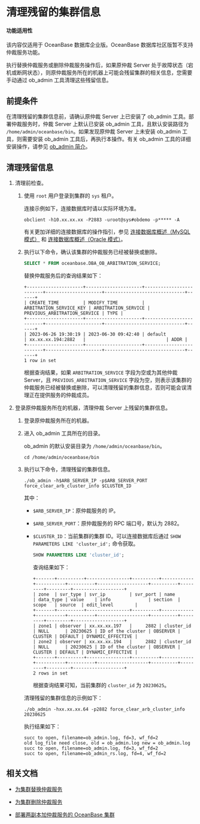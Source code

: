 # 清理残留的集群信息

<main id="notice" >
<h4>功能适用性</h4>
<p>该内容仅适用于 OceanBase 数据库企业版。OceanBase 数据库社区版暂不支持仲裁服务功能。</p>
</main>

执行替换仲裁服务或删除仲裁服务操作后，如果原仲裁 Server 处于故障状态（宕机或断网状态），则原仲裁服务所在的机器上可能会残留集群的相关信息，您需要手动通过 ob_admin 工具清理这些残留信息。

## 前提条件

在清理残留的集群信息前，请确认原仲裁 Server 上已安装了 ob_admin 工具。部署仲裁服务时，仲裁 Server 上默认已安装 ob_admin 工具，且默认安装路径为 `/home/admin/oceanbase/bin`。如果发现原仲裁 Server 上未安装 ob_admin 工具，则需要安装 ob_admin 工具后，再执行本操作。有关 ob_admin 工具的详细安装操作，请参见 [ob_admin 简介](../../../700.reference/700.command-line-tools/800.ob-admin/100.overview-of-ob-admin.md)。

## 清理残留信息

1. 清理前检查。

   1. 使用 `root` 用户登录到集群的 `sys` 租户。

      连接示例如下，连接数据库时请以实际环境为准。

      ```shell
      obclient -h10.xx.xx.xx -P2883 -uroot@sys#obdemo -p***** -A
      ```

      有关更加详细的连接数据库的操作指引，参见 [连接数据库概述（MySQL 模式）](../../../300.develop/100.application-development-of-mysql-mode/100.database-connection-with-client-of-mysql-mode/100.connection-methods-overview-of-mysql-mode.md) 和 [连接数据库概述（Oracle 模式）](../../../300.develop/200.application-development-of-oracle-mode/100.database-connection-of-oracle-mode/100.connection-methods-overview-of-oracle-mode.md)。

   2. 执行以下命令，确认该集群的仲裁服务已经被替换或删除。

      ```sql
      SELECT * FROM oceanbase.DBA_OB_ARBITRATION_SERVICE;
      ```

      替换仲裁服务后的查询结果如下：

      ```shell
      +---------------------+---------------------+-------------------------+---------------------+------------------------------+------+
      | CREATE_TIME         | MODIFY_TIME         | ARBITRATION_SERVICE_KEY | ARBITRATION_SERVICE | PREVIOUS_ARBITRATION_SERVICE | TYPE |
      +---------------------+---------------------+-------------------------+---------------------+------------------------------+------+
      | 2023-06-26 19:30:19 | 2023-06-30 09:42:40 | default                 | xx.xx.xx.194:2882   |                              | ADDR |
      +---------------------+---------------------+-------------------------+---------------------+------------------------------+------+
      1 row in set
      ```

      根据查询结果，如果 `ARBITRATION_SERVICE` 字段为空或为其他仲裁 Server，且 `PREVIOUS_ARBITRATION_SERVICE` 字段为空，则表示该集群的仲裁服务已经被替换或删除，可以清理残留的集群信息，否则可能会误清理正在提供服务的仲裁成员。

2. 登录原仲裁服务所在的机器，清理仲裁 Server 上残留的集群信息。

   1. 登录原仲裁服务所在的机器。

   2. 进入 ob_admin 工具所在的目录。

      ob_admin 的默认安装目录为 `/home/admin/oceanbase/bin`。

      ```shell
      cd /home/admin/oceanbase/bin
      ```

   3. 执行以下命令，清理残留的集群信息。

      ```shell
      ./ob_admin -h$ARB_SERVER_IP -p$ARB_SERVER_PORT force_clear_arb_cluster_info $CLUSTER_ID
      ```

      其中：

      * `$ARB_SERVER_IP`：原仲裁服务的 IP。

      * `$ARB_SERVER_PORT`：原仲裁服务的 RPC 端口号，默认为 2882。

      * `$CLUSTER_ID`：当前集群的集群 ID。可以连接数据库后通过 `SHOW PARAMETERS LIKE 'cluster_id';` 命令获取。

         ```sql
         SHOW PARAMETERS LIKE 'cluster_id';
         ```

         查询结果如下：

         ```shell
         +-------+----------+----------------+----------+------------+-----------+----------+-------------------+----------+---------+---------+-------------------+
         | zone  | svr_type | svr_ip         | svr_port | name       | data_type | value    | info              | section  | scope   | source  | edit_level        |
         +-------+----------+----------------+----------+------------+-----------+----------+-------------------+----------+---------+---------+-------------------+
         | zone1 | observer | xx.xx.xx.197   |     2882 | cluster_id | NULL      | 20230625 | ID of the cluster | OBSERVER | CLUSTER | DEFAULT | DYNAMIC_EFFECTIVE |
         | zone2 | observer | xx.xx.xx.194   |     2882 | cluster_id | NULL      | 20230625 | ID of the cluster | OBSERVER | CLUSTER | DEFAULT | DYNAMIC_EFFECTIVE |
         +-------+----------+----------------+----------+------------+-----------+----------+-------------------+----------+---------+---------+-------------------+
         2 rows in set
         ```

         根据查询结果可知，当前集群的 `cluster_id` 为 `20230625`。

      清理残留的集群信息的示例如下：

      ```shell
      ./ob_admin -hxx.xx.xx.64 -p2882 force_clear_arb_cluster_info 20230625
      ```

      执行结果如下：

      ```shell
      succ to open, filename=ob_admin.log, fd=3, wf_fd=2
      old log_file need close, old = ob_admin.log new = ob_admin.log
      succ to open, filename=ob_admin.log, fd=3, wf_fd=2
      succ to open, filename=ob_admin_rs.log, fd=4, wf_fd=2
      ```

## 相关文档

* [为集群替换仲裁服务](../400.arbitration-high-availability/500.replace-the-arbitration-service.md)

* [为集群删除仲裁服务](../400.arbitration-high-availability/600.remove-the-arbitration-service.md)

* [部署两副本加仲裁服务的 OceanBase 集群](../../../400.deploy/300.deploy-oceanbase-enterprise-edition/400.deploy-through-the-command-line/200.deploy-the-oceanbase-cluster-command-line/200.deploy-the-quorum-high-availability-service-new.md)
